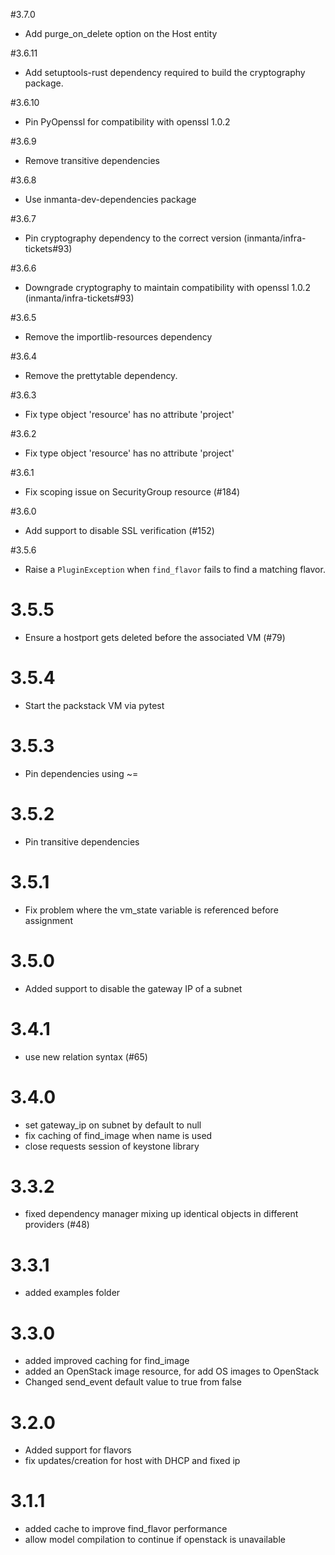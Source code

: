 #3.7.0
- Add purge_on_delete option on the Host entity

#3.6.11
- Add setuptools-rust dependency required to build the cryptography package.

#3.6.10
- Pin PyOpenssl for compatibility with openssl 1.0.2

#3.6.9
- Remove transitive dependencies

#3.6.8
- Use inmanta-dev-dependencies package

#3.6.7
- Pin cryptography dependency to the correct version (inmanta/infra-tickets#93)

#3.6.6
- Downgrade cryptography to maintain compatibility with openssl 1.0.2 (inmanta/infra-tickets#93)

#3.6.5
- Remove the importlib-resources dependency

#3.6.4
- Remove the prettytable dependency.

#3.6.3
- Fix type object 'resource' has no attribute 'project'

#3.6.2
- Fix type object 'resource' has no attribute 'project'

#3.6.1
- Fix scoping issue on SecurityGroup resource (#184)

#3.6.0
- Add support to disable SSL verification (#152)

#3.5.6
- Raise a `PluginException` when `find_flavor` fails to find a matching flavor.

# 3.5.5
- Ensure a hostport gets deleted before the associated VM (#79)

# 3.5.4
- Start the packstack VM via pytest

# 3.5.3
- Pin dependencies using ~=

# 3.5.2
- Pin transitive dependencies

# 3.5.1
- Fix problem where the vm_state variable is referenced before assignment

# 3.5.0
- Added support to disable the gateway IP of a subnet

# 3.4.1
- use new relation syntax (#65)

# 3.4.0
- set gateway_ip on subnet by default to null
- fix caching of find_image when name is used
- close requests session of keystone library

# 3.3.2
- fixed dependency manager mixing up identical objects in different providers (#48)

# 3.3.1
- added examples folder

# 3.3.0
- added improved caching for find_image
- added an OpenStack image resource, for add OS images to OpenStack
- Changed send_event default value to true from false

# 3.2.0
- Added support for flavors
- fix updates/creation for host with DHCP and fixed ip

# 3.1.1
- added cache to improve find_flavor performance
- allow model compilation to continue if openstack is unavailable
